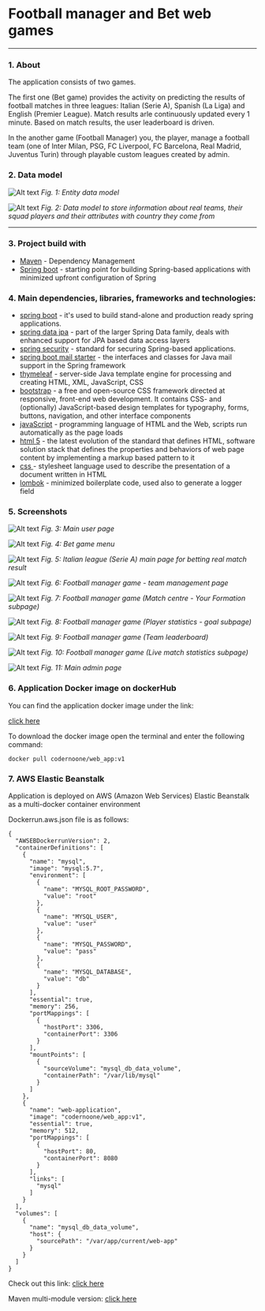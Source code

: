 # Football manager and Bet web games
---
### 1. About

The application consists of two games.

The first one (Bet game) provides the activity on predicting the results of football matches in three leagues: Italian (Serie A), Spanish (La Liga) and English (Premier League). Match results arle continuously updated every 1 minute. Based on match results, the user leaderboard is driven. 

In the another game (Football Manager)  you, the player, manage a football team (one of Inter Milan, PSG, FC Liverpool, FC Barcelona, Real Madrid, Juventus Turin) through playable custom leagues created by admin.

### 2. Data model
![Alt text](https://i.imgur.com/WgXGgsj.png "EER DIAGRAM")
*Fig. 1: Entity data model*



![Alt text](https://i.imgur.com/4ECUFpR.png "EER DIAGRAM")
*Fig. 2: Data model to store information about real teams, their squad players and their attributes with country they come from*
***

### 3. Project build with

* [Maven](https://maven.apache.org/) - Dependency Management
* [Spring boot]() - starting point for building Spring-based applications with minimized upfront configuration of Spring


### 4. Main dependencies, libraries, frameworks and technologies:

* [spring boot](https://spring.io/projects/spring-boot) - it's used to build stand-alone and production ready spring applications.
* [spring data jpa](https://spring.io/projects/spring-data-jpa) - part of the larger Spring Data family, deals with enhanced support for JPA based data access layers
* [spring security](https://spring.io/projects/spring-security) - standard for securing Spring-based applications.
* [spring boot mail starter](https://spring.io/projects/spring-security) - the interfaces and classes for Java mail support in the Spring framework
* [thymeleaf](https://www.thymeleaf.org/) - server-side Java template engine for processing and creating HTML, XML, JavaScript, CSS
* [bootstrap](https://getbootstrap.com/) -  a free and open-source CSS framework directed at responsive, front-end web development. It contains CSS- and (optionally) JavaScript-based design templates for typography, forms, buttons, navigation, and other interface components
* [javaScript](https://javascript.info/) - programming language of HTML and the Web, scripts run automatically as the page loads
* [html 5](https://developer.mozilla.org/en-US/docs/Web/HTML/Reference) - the latest evolution of the standard that defines HTML, software solution stack that defines the properties and behaviors of web page content by implementing a markup based pattern to it
* [css ](https://developer.mozilla.org/en-US/docs/Web/CSS/Reference) - stylesheet language used to describe the presentation of a document written in HTML
* [lombok](https://projectlombok.org/) - minimized boilerplate code, used also to generate a logger field

### 5. Screenshots

![Alt text](https://i.imgur.com/7W3Bk2o.png "user_page")
*Fig. 3: Main user page*

![Alt text](https://i.imgur.com/XJex6DV.png "bet_home")
*Fig. 4: Bet game menu*

![Alt text](https://i.imgur.com/GwSMD7A.png "user_page")
*Fig. 5: Italian league (Serie A) main page for betting real match result*

![Alt text](https://i.imgur.com/8npRzXB.png "user_page")
*Fig. 6: Football manager game - team management page*

![Alt text](https://i.imgur.com/poeEaiV.png "user_page")
*Fig. 7: Football manager game (Match centre - Your Formation subpage)*

![Alt text](https://i.imgur.com/0N3ZpU9.png "user_page")
*Fig. 8: Football manager game (Player statistics - goal subpage)*

![Alt text](https://i.imgur.com/490LusS.png "user_page")
*Fig. 9: Football manager game (Team leaderboard)*

![Alt text](https://i.imgur.com/orI5nJj.png "user_page")
*Fig. 10: Football manager game (Live match statistics subpage)*


![Alt text](https://i.imgur.com/2If8wJz.png "admin_page")
*Fig. 11: Main admin page*

### 6. Application Docker image on dockerHub

You can find the application docker image under the link: 

[click here](https://hub.docker.com/repository/docker/codernoone/web_app) 

To download the docker image open the terminal and enter the following command:

```
docker pull codernoone/web_app:v1

```

### 7. AWS Elastic Beanstalk

Application is deployed on AWS (Amazon Web Services) Elastic Beanstalk as a multi-docker container environment

Dockerrun.aws.json file is as follows:

```docker
{
  "AWSEBDockerrunVersion": 2,
  "containerDefinitions": [
    {
      "name": "mysql",
      "image": "mysql:5.7",
      "environment": [
        {
          "name": "MYSQL_ROOT_PASSWORD",
          "value": "root"
        },
        {
          "name": "MYSQL_USER",
          "value": "user"
        },
        {
          "name": "MYSQL_PASSWORD",
          "value": "pass"
        },
        {
          "name": "MYSQL_DATABASE",
          "value": "db"
        }
      ],
      "essential": true,
      "memory": 256,
      "portMappings": [
        {
          "hostPort": 3306,
          "containerPort": 3306
        }
      ],
      "mountPoints": [
        {
          "sourceVolume": "mysql_db_data_volume",
          "containerPath": "/var/lib/mysql"
        }
      ]
    },
    {
      "name": "web-application",
      "image": "codernoone/web_app:v1",
      "essential": true,
      "memory": 512,
      "portMappings": [
        {
          "hostPort": 80,
          "containerPort": 8080
        }
      ],
      "links": [
        "mysql"
      ]
    }
  ],
  "volumes": [
    {
      "name": "mysql_db_data_volume",
      "host": {
        "sourcePath": "/var/app/current/web-app"
      }
    }
  ]
}
```

Check out this link: 
[click here](http://codernooone.eu-west-1.elasticbeanstalk.com/)

Maven multi-module version: [click here](https://github.com/CoderNoOne/Football-manager-and-Bet-web-games/tree/multi_module)

